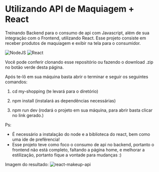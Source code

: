 # Utilizando API de Maquiagem + React

Treinando Backend para o consumo de api com Javascript, além de sua integração com o Frontend, utilizando React. Esse projeto consiste em receber produtos de maquiagem e exibir na tela para o consumidor.

![NodeJS](https://img.shields.io/badge/node.js-6DA55F?style=for-the-badge&logo=node.js&logoColor=white) ![React](https://img.shields.io/badge/React-20232A?style=for-the-badge&logo=react&logoColor=61DAFB)

Você pode conferir clonando esse repositório ou fazendo o download .zip no botão verde desta página.

Após te-lô em sua máquina basta abrir o terminar e seguir os seguintes comandos:

1. cd my-shopping (te levará para o diretório)

2. npm install (instalará as dependências necessárias)

3. npm run dev (rodará o projeto em sua máquina, para abrir basta clicar no link gerado.)

Ps: 
- É necessário a instalação do node e a biblioteca do react, bem como uma ide de prefêrencia!
- Esse projeto teve como foco o consumo de api no backend, portanto o frontend não está completo, faltando a página home, e melhorar a estilização, portanto fique a vontade para mudanças :)

Imagem do resultado:
![react-makeup-api](https://github.com/user-attachments/assets/1490eebb-9549-410f-af3d-f5379070b09e)
